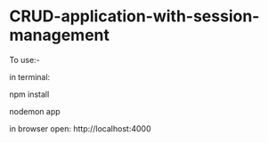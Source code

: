 # CRUD-application-with-session-management
To use:-

in terminal:

npm install

nodemon app

in browser open: http://localhost:4000
